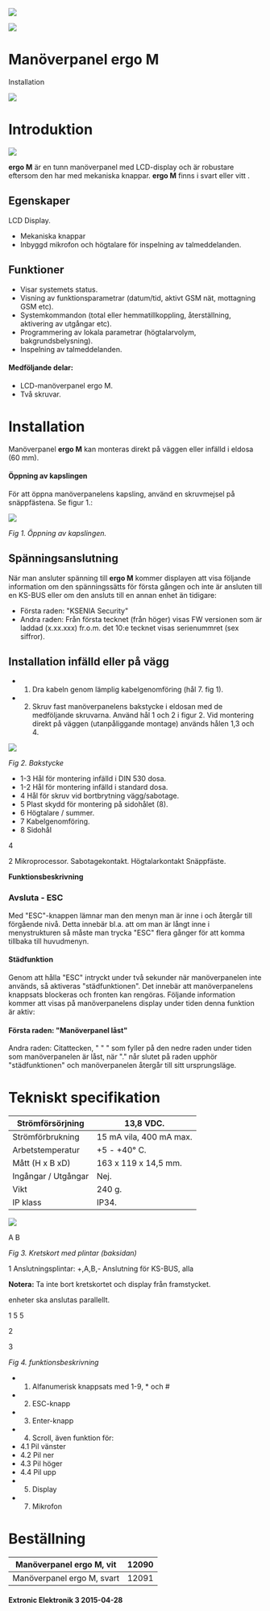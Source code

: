 ![](_page_0_Picture_0.jpeg)

![](_page_0_Picture_1.jpeg)

# Manöverpanel ergo M

Installation

![](_page_0_Picture_4.jpeg)

# **Introduktion**

![](_page_1_Figure_3.jpeg)

**ergo M** är en tunn manöverpanel med LCD-display och är robustare eftersom den har med mekaniska knappar. **ergo M** finns i svart eller vitt .

## **Egenskaper**

LCD Display.

- Mekaniska knappar
- Inbyggd mikrofon och högtalare för inspelning av talmeddelanden.

## **Funktioner**

- Visar systemets status.
- Visning av funktionsparametrar (datum/tid, aktivt GSM nät, mottagning GSM etc).
- Systemkommandon (total eller hemmatillkoppling, återställning, aktivering av utgångar etc).
- Programmering av lokala parametrar (högtalarvolym, bakgrundsbelysning).
- Inspelning av talmeddelanden.

#### **Medföljande delar:**

- LCD-manöverpanel ergo M.
- Två skruvar.

# **Installation**

Manöverpanel **ergo M** kan monteras direkt på väggen eller infälld i eldosa (60 mm).

#### **Öppning av kapslingen**

För att öppna manöverpanelens kapsling, använd en skruvmejsel på snäppfästena. Se figur 1.:

![](_page_1_Picture_22.jpeg)

*Fig 1. Öppning av kapslingen.*

## **Spänningsanslutning**

När man ansluter spänning till **ergo M** kommer displayen att visa följande information om den spänningssätts för första gången och inte är ansluten till en KS-BUS eller om den ansluts till en annan enhet än tidigare:

- Första raden: "KSENIA Security"
- Andra raden: Från första tecknet (från höger) visas FW versionen som är laddad (x.xx.xxx) fr.o.m. det 10:e tecknet visas serienummret (sex siffror).

## **Installation infälld eller på vägg**

- 1. Dra kabeln genom lämplig kabelgenomföring (hål 7. fig 1).
- 2. Skruv fast manöverpanelens bakstycke i eldosan med de medföljande skruvarna. Använd hål 1 och 2 i figur 2. Vid montering direkt på väggen (utanpåliggande montage) används hålen 1,3 och 4.

![](_page_1_Figure_31.jpeg)

*Fig 2. Bakstycke*

- 1-3 Hål för montering infälld i DIN 530 dosa.
- 1-2 Hål för montering infälld i standard dosa.
- 4 Hål för skruv vid bortbrytning vägg/sabotage.
- 5 Plast skydd för montering på sidohålet (8).
- 6 Högtalare / summer.
- 7 Kabelgenomföring.
- 8 Sidohål

4

2 Mikroprocessor. Sabotagekontakt. Högtalarkontakt Snäppfäste.

**Funktionsbeskrivning**

### **Avsluta - ESC**

Med "ESC"-knappen lämnar man den menyn man är inne i och återgår till förgående nivå. Detta innebär bl.a. att om man är långt inne i menystrukturen så måste man trycka "ESC" flera gånger för att komma tillbaka till huvudmenyn.

#### **Städfunktion**

Genom att hålla "ESC" intryckt under två sekunder när manöverpanelen inte används, så aktiveras "städfunktionen". Det innebär att manöverpanelens knappsats blockeras och fronten kan rengöras. Följande information kommer att visas på manöverpanelens display under tiden denna funktion är aktiv:

#### Första raden: "Manöverpanel låst"

Andra raden: Citattecken, " " " som fyller på den nedre raden under tiden som manöverpanelen är låst, när "." når slutet på raden upphör "städfunktionen" och manöverpanelen återgår till sitt ursprungsläge.

# **Tekniskt specifikation**

| Strömförsörjning    | 13,8 VDC.               |
|---------------------|-------------------------|
| Strömförbrukning    | 15 mA vila, 400 mA max. |
| Arbetstemperatur    | +5 - +40° C.            |
| Mått (H x B xD)     | 163 x 119 x 14,5 mm.    |
| Ingångar / Utgångar | Nej.                    |
| Vikt                | 240 g.                  |
| IP klass            | IP34.                   |

![](_page_2_Figure_10.jpeg)

A B

*Fig 3. Kretskort med plintar (baksidan)*

1 Anslutningsplintar: +,A,B,- Anslutning för KS-BUS, alla

**Notera:** Ta inte bort kretskortet och display från framstycket.

enheter ska anslutas parallellt.

1 5 5

2

3

*Fig 4. funktionsbeskrivning*

- 1. Alfanumerisk knappsats med 1-9, * och #
- 2. ESC-knapp
- 3. Enter-knapp
- 4. Scroll, även funktion för:
- 4.1 Pil vänster
- 4.2 Pil ner
- 4.3 Pil höger
- 4.4 Pil upp
- 5. Display
- 7. Mikrofon

# **Beställning**

| Manöverpanel ergo M, vit   | 12090 |
|----------------------------|-------|
| Manöverpanel ergo M, svart | 12091 |

#### Extronic Elektronik 3 2015-04-28